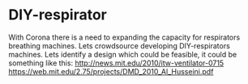 # DIY-respirator
With Corona there is a need to expanding the capacity for respirators breathing machines. Lets crowdsource developing DIY-respirators machines.
Lets identify a design which could be feasible, it could be something like this: http://news.mit.edu/2010/itw-ventilator-0715
https://web.mit.edu/2.75/projects/DMD_2010_Al_Husseini.pdf

